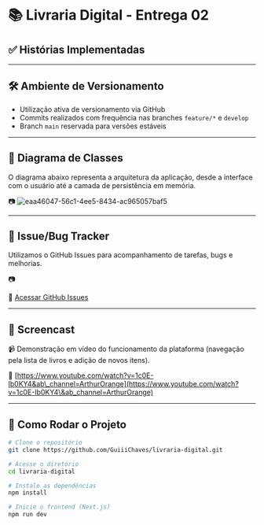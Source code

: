 # 📚 Livraria Digital - Entrega 02

## ✅ Histórias Implementadas


---

## 🛠️ Ambiente de Versionamento

- Utilização ativa de versionamento via GitHub
- Commits realizados com frequência nas branches `feature/*` e `develop`
- Branch `main` reservada para versões estáveis

---

## 📐 Diagrama de Classes

O diagrama abaixo representa a arquitetura da aplicação, desde a interface com o usuário até a camada de persistência em memória.

📷 ![eaa46047-56c1-4ee5-8434-ac965057baf5](https://github.com/user-attachments/assets/196c0e7c-a477-4ee2-b12a-80024eae3385)




---

## 🐛 Issue/Bug Tracker

Utilizamos o GitHub Issues para acompanhamento de tarefas, bugs e melhorias.

📷 



🔗 [Acessar GitHub Issues](https://github.com/SEU_USUARIO/SEU_REPOSITORIO/issues)

---

## 🎥 Screencast

📹 Demonstração em vídeo do funcionamento da plataforma (navegação pela lista de livros e adição de novos itens).

🔗 [https://www.youtube.com/watch?v=1c0E-Ib0KY4&ab\_channel=ArthurOrange](https://www.youtube.com/watch?v=1c0E-Ib0KY4\&ab_channel=ArthurOrange)

---

## 🧪 Como Rodar o Projeto

```bash
# Clone o repositório
git clone https://github.com/GuiiiChaves/livraria-digital.git

# Acesse o diretório
cd livraria-digital

# Instale as dependências
npm install

# Inicie o frontend (Next.js)
npm run dev
```
